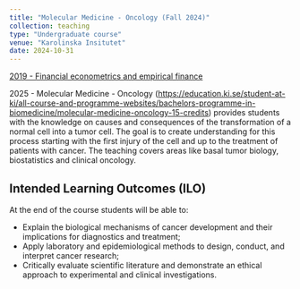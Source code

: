```yaml
---
title: "Molecular Medicine - Oncology (Fall 2024)"
collection: teaching
type: "Undergraduate course"
venue: "Karolinska Insitutet"
date: 2024-10-31
---
```

[2019 - Financial econometrics and empirical finance](https://didattica.unibocconi.eu/ts/tsn_anteprima.php?cod_ins=20191&anno=2021&IdPag=6354) 

2025 - Molecular Medicine - Oncology
(https://education.ki.se/student-at-ki/all-course-and-programme-websites/bachelors-programme-in-biomedicine/molecular-medicine-oncology-15-credits) provides students with the knowledge on causes and consequences of the transformation of a normal cell into a tumor cell. The goal is to create understanding for this process starting with the first injury of the cell and up to the treatment of patients with cancer. The teaching covers areas like basal tumor biology, biostatistics and clinical oncology. 

## Intended Learning Outcomes (ILO)
At the end of the course students will be able to:
- Explain the biological mechanisms of cancer development and their implications for diagnostics and treatment;
- Apply laboratory and epidemiological methods to design, conduct, and interpret cancer research;
- Critically evaluate scientific literature and demonstrate an ethical approach to experimental and clinical investigations.
  

